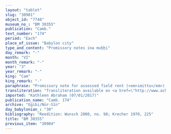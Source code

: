 ```yaml
---
layout: "tablet"
slug: "30901"
object_id: "7748"
museum_no_: "BM 30355"
publication: "Camb."
text_number: "174"
period: "Each"
place_of_issue: "Babylon city"
type_and_content: "Promissory notes ina muẖẖi"
day_remark: "-"
month: "VI"
month_remark: "-"
year: "3"
year_remark: "-"
king: "Cam"
king_remark: "-"
paraphrase: "Promissory note for assessed field rent (<em>imittu</em>), to be delivered in dates.<br /> <strong>B</strong> owes 6 kor of dates to <strong>A<sub>1</sub></strong>, <strong>A<sub>2</sub></strong> and A3, assessed field rent (<em>imitti eqli</em>) on land located opposite (<em>muhhi</em>) the Hazuzu ditch (<em>harru</em>). The dates should be delivered in one payment according to the 36 liters measure in Arahsamna (VIII) to the courtyard (<em>haṣāru</em>). He should also deliver the usual by-products of the date cultivation: for each kor of dates he shall give spathes (<em>tuhallu</em>), spadices (<em>gip&ucirc;</em>), fibres (<em>mangagu</em>), a load of firewood, (and) 2 <em>dar</em><em>īku</em>-container(s). In addition, there is a claim by <strong>A<sub>2</sub></strong> and his brother (against <strong>B</strong>) which is still pending. No payment has been received (<em>eṭēru</em> G Stat) for the gardener&#39;s remuneration (<em>&scaron;issinnu</em>). Witnesses.<br /> &nbsp;<br /> <strong>A<sub>1 </sub></strong>= Itti-Marduk-balāṭu/Nab&ucirc;-ahhē-iddin//Egibi; <strong>A<sub>2 </sub></strong>= Marduk-u&scaron;allim/&Scaron;āpik-zēri//Nādin-&scaron;e&#39;im, brother of <strong>A<sub>3</sub></strong>; <strong>A<sub>3 </sub></strong>= Nab&ucirc;-mu&scaron;ētiq-udd&ecirc;/&Scaron;āpik-zēri//Nādin-&scaron;e&#39;im, brother of <strong>A<sub>2</sub></strong>; <strong>B </strong>= Bēl-īpu&scaron; /Nādin//Uballissu-Marduk"
transliteration: "Transliteration available on <a href=\"http://www.achemenet.com/fr/item/?/sources-textuelles/textes-par-regions/babylonie/babylone/1677749\" target=\"_blank\">Achemenet</a>"
imported: "Kathleen Abraham (07/01/2017)"
publication_name: "Camb. 174"
archive: "Egibi/Nūr-Sîn"
day_babylonian_: "30"
bibliography: "Reedition: Wunsch 2000, no. 98; Krecher 1970, 225"
title: "BM 30355"
previous_item: "30904"
---
```

